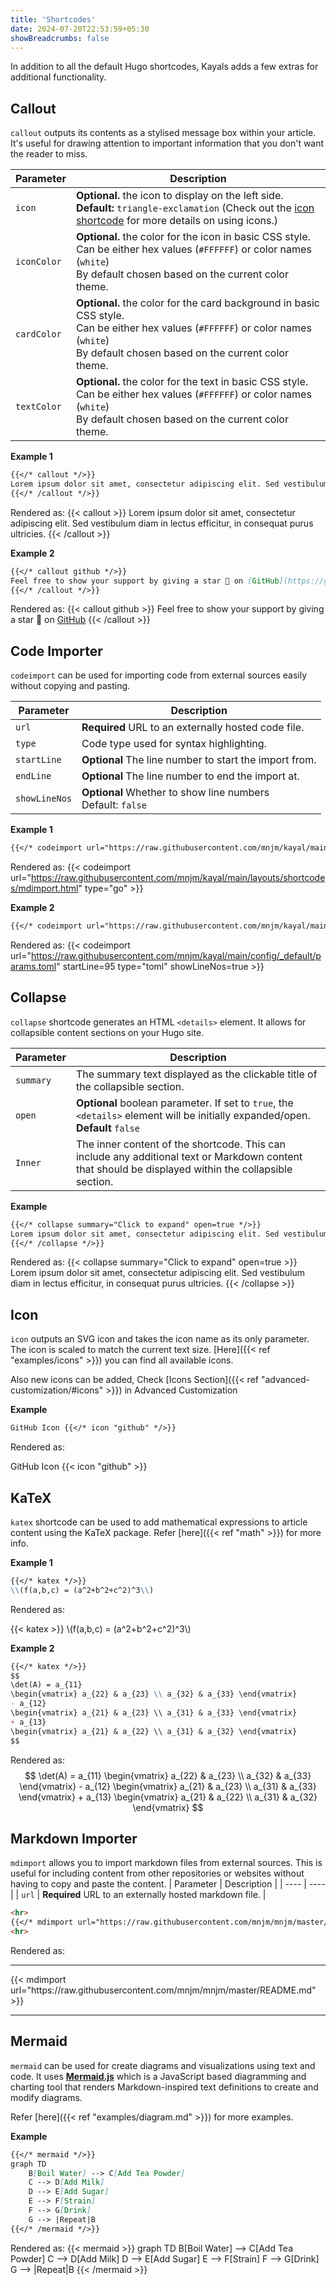 ```yaml
---
title: 'Shortcodes'
date: 2024-07-20T22:53:59+05:30
showBreadcrumbs: false
---
```


In addition to all the default Hugo shortcodes, Kayals adds a few extras for additional functionality.

<!--more-->

## Callout

`callout` outputs its contents as a stylised message box within your article. It's useful for drawing attention to important information that you don't want the reader to miss.

| Parameter   | Description |
| ---- | ---- |
| `icon` | **Optional.** the icon to display on the left side.<br>**Default:** `triangle-exclamation` (Check out the [icon shortcode](#icon) for more details on using icons.) |
| `iconColor` | **Optional.** the color for the icon in basic CSS style.<br>Can be either hex values (`#FFFFFF`) or color names (`white`)<br>By default chosen based on the current color theme. |
| `cardColor` | **Optional.** the color for the card background in basic CSS style.<br>Can be either hex values (`#FFFFFF`) or color names (`white`)<br>By default chosen based on the current color theme. |
| `textColor` | **Optional.** the color for the text in basic CSS style.<br>Can be either hex values (`#FFFFFF`) or color names (`white`)<br>By default chosen based on the current color theme. |

**Example 1**
```markdown
{{</* callout */>}}
Lorem ipsum dolor sit amet, consectetur adipiscing elit. Sed vestibulum diam in lectus efficitur, in consequat purus ultricies.
{{</* /callout */>}}
```
Rendered as:
{{< callout >}}
Lorem ipsum dolor sit amet, consectetur adipiscing elit. Sed vestibulum diam in lectus efficitur, in consequat purus ultricies.
{{< /callout >}}

**Example 2**
```markdown
{{</* callout github */>}}
Feel free to show your support by giving a star 🌟 on [GitHub](https://github.com/mnjm/kayal)
{{</* /callout */>}}
```
Rendered as:
{{< callout github >}}
Feel free to show your support by giving a star 🌟 on [GitHub](https://github.com/mnjm/kayal)
{{< /callout >}}

## Code Importer

`codeimport` can be used for importing code from external sources easily without copying and pasting.

| Parameter | Description |
| ---- | ---- |
| `url`     | **Required** URL to an externally hosted code file. |
| `type`    | Code type used for syntax highlighting. |
| `startLine` | **Optional** The line number to start the import from. |
| `endLine` | **Optional** The line number to end the import at.|
| `showLineNos` | **Optional** Whether to show line numbers <br> Default: `false` |

**Example 1**
```markdown
{{</* codeimport url="https://raw.githubusercontent.com/mnjm/kayal/main/layouts/shortcodes/mdimport.html" type="go" */>}}
```
Rendered as:
{{< codeimport url="https://raw.githubusercontent.com/mnjm/kayal/main/layouts/shortcodes/mdimport.html" type="go" >}}

**Example 2**
```markdown
{{</* codeimport url="https://raw.githubusercontent.com/mnjm/kayal/main/config/_default/params.toml" startLine=95 type="toml" showLineNos=true */>}}

```
Rendered as:
{{< codeimport url="https://raw.githubusercontent.com/mnjm/kayal/main/config/_default/params.toml" startLine=95 type="toml" showLineNos=true >}}

## Collapse

`collapse` shortcode generates an HTML `<details>` element. It allows for collapsible content sections on your Hugo site.

| Parameter | Description |
|-----------|-------------|
| `summary` | The summary text displayed as the clickable title of the collapsible section. |
| `open`    | **Optional** boolean parameter. If set to `true`, the `<details>` element will be initially expanded/open. <br> **Default** `false` |
| `Inner`   | The inner content of the shortcode. This can include any additional text or Markdown content that should be displayed within the collapsible section. |

**Example**

```markdown
{{</* collapse summary="Click to expand" open=true */>}}
Lorem ipsum dolor sit amet, consectetur adipiscing elit. Sed vestibulum diam in lectus efficitur, in consequat purus ultricies.
{{</* /collapse */>}}
```
Rendered as:
{{< collapse summary="Click to expand" open=true >}}
Lorem ipsum dolor sit amet, consectetur adipiscing elit. Sed vestibulum diam in lectus efficitur, in consequat purus ultricies.
{{< /collapse >}}

## Icon

`icon` outputs an SVG icon and takes the icon name as its only parameter. The icon is scaled to match the current text size. [Here]({{< ref "examples/icons" >}}) you can find all available icons.

Also new icons can be added, Check [Icons Section]({{< ref "advanced-customization/#icons" >}}) in Advanced Customization

**Example**
```markdown
GitHub Icon {{</* icon "github" */>}}
```
Rendered as:

GitHub Icon {{< icon "github" >}}

## KaTeX

`katex` shortcode can be used to add mathematical expressions to article content using the KaTeX package. Refer [here]({{< ref "math" >}}) for more info.

**Example 1**
```markdown
{{</* katex */>}}
\\(f(a,b,c) = (a^2+b^2+c^2)^3\\)
```
Rendered as:

{{< katex >}}
\\(f(a,b,c) = (a^2+b^2+c^2)^3\\)


**Example 2**
```markdown
{{</* katex */>}}
$$
\det(A) = a_{11}
\begin{vmatrix} a_{22} & a_{23} \\ a_{32} & a_{33} \end{vmatrix}
- a_{12}
\begin{vmatrix} a_{21} & a_{23} \\ a_{31} & a_{33} \end{vmatrix}
+ a_{13}
\begin{vmatrix} a_{21} & a_{22} \\ a_{31} & a_{32} \end{vmatrix}
$$
```
Rendered as:
$$
\det(A) = a_{11} \begin{vmatrix} a_{22} & a_{23} \\ a_{32} & a_{33} \end{vmatrix} - a_{12} \begin{vmatrix} a_{21} & a_{23} \\ a_{31} & a_{33} \end{vmatrix} + a_{13} \begin{vmatrix} a_{21} & a_{22} \\ a_{31} & a_{32} \end{vmatrix}
$$

## Markdown Importer

`mdimport` allows you to import markdown files from external sources. This is useful for including content from other repositories or websites without having to copy and paste the content.
| Parameter | Description |
| ---- | ---- |
| `url` | **Required** URL to an externally hosted markdown file. |

```markdown
<hr>
{{</* mdimport url="https://raw.githubusercontent.com/mnjm/mnjm/master/README.md" */>}}
<hr>
```
Rendered as:
<hr>
{{< mdimport url="https://raw.githubusercontent.com/mnjm/mnjm/master/README.md" >}}
<hr>

## Mermaid

`mermaid` can be used for create diagrams and visualizations using text and code. It uses [**Mermaid.js**](https://mermaid.js.org/) which is a JavaScript based diagramming and charting tool that renders Markdown-inspired text definitions to create and modify diagrams.

Refer [here]({{< ref "examples/diagram.md" >}}) for more examples.

**Example**
```markdown
{{</* mermaid */>}}
graph TD
    B[Boil Water] --> C[Add Tea Powder]
    C --> D[Add Milk]
    D --> E[Add Sugar]
    E --> F[Strain]
    F --> G[Drink]
    G --> |Repeat|B
{{</* /mermaid */>}}
```
Rendered as:
{{< mermaid >}}
graph TD
    B[Boil Water] --> C[Add Tea Powder]
    C --> D[Add Milk]
    D --> E[Add Sugar]
    E --> F[Strain]
    F --> G[Drink]
    G --> |Repeat|B
{{< /mermaid >}}
